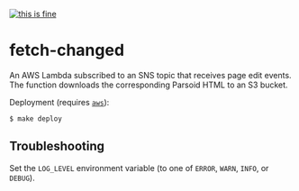 [![this is fine](https://img.shields.io/badge/Dev%20status-Works%20For%20Me-red.svg)](../../docs/Status.md#works-for-me)

fetch-changed
=============

An AWS Lambda subscribed to an SNS topic that receives page edit events.  The function downloads the
corresponding Parsoid HTML to an S3 bucket.

Deployment (requires [`aws`][1]):

```
$ make deploy
```


Troubleshooting
---------------

Set the `LOG_LEVEL` environment variable (to one of `ERROR`, `WARN`, `INFO`, or `DEBUG`).


[1]: https://aws.amazon.com/cli/

